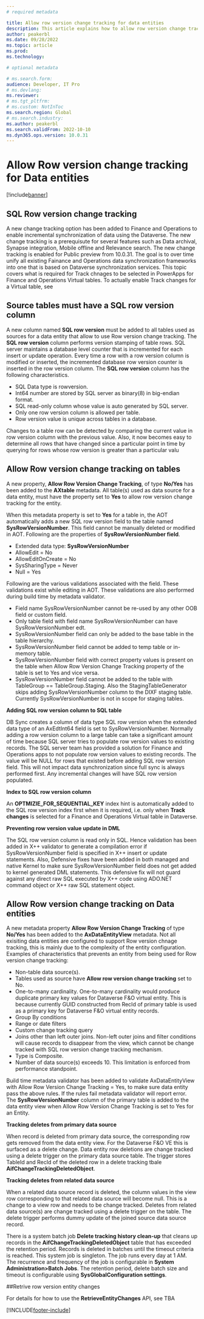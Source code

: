 ```yaml
---
# required metadata

title: Allow row version change tracking for data entities 
description: This article explains how to allow row version change tracking for data entities and tabels for Finance and Operations apps.
author: peakerbl
ms.date: 09/28/2022
ms.topic: article
ms.prod:
ms.technology: 

# optional metadata

# ms.search.form:
audience: Developer, IT Pro
# ms.devlang: 
ms.reviewer: 
# ms.tgt_pltfrm: 
# ms.custom: NotInToc
ms.search.region: Global
# ms.search.industry:
ms.author: peakerbl
ms.search.validFrom: 2022-10-10
ms.dyn365.ops.version: 10.0.31
---
```


# Allow Row version change tracking for Data entities

[!include[banner](../includes/banner.md)]

## SQL Row version change tracking

A new change tracking option has been added to Finance and Operations to enable incremental synchronization of data using the Dataverse. The new change tracking is a prerequisute for several features such as Data archival, Synapse integration, Mobile offline and Relevance search. The new change tracking is enabled for Public preview from 10.0.31. The goal is to over time unify all existing Fainance and Operations data synchronization frameworks into one that is based on Dataverse synchronization services. This topic covers what is required for Track chnages to be selected in PowerApps for Finance and Operations Virtual tables. To actually enable Track changes for a Virtual table, see   

## Source tables must have a SQL row version column

A new column named **SQL row version** must be added to all tables used as sources for a data entity that allow to use Row version change tracking. The **SQL row version** column performs version stamping of table rows. SQL server maintains a database level counter that is incremented for each insert or update operation. Every time a row with a row version column is modified or inserted, the incremented database row version counter is inserted in the row version column. The **SQL row version** column has the following characteristics.

- SQL Data type is rowversion.
- Int64 number are stored by SQL server as binary(8) in big-endian format.
- SQL read-only column whose value is auto generated by SQL server.
- Only one row version column is allowed per table.
- Row version value is unique across tables in a database.

Changes to a table row can be detected by comparing the current value in row version column with the previous value. Also, it now becomes easy to determine all rows that have changed since a particular point in time by querying for rows whose row version is greater than a particular valu


## Allow Row version change tracking on tables

A new property, **Allow Row Version Change Tracking**, of type **No/Yes** has been added to the **AXtable** metadata. All table(s) used as data source for a data entity,  must have the property set to **Yes** to allow row version change tracking for the entity. 

When this metadata property is set to **Yes** for a table in, the AOT automatically adds a new SQL row version field to the table named **SysRowVersionNumber**. This field cannot be manually deleted or modified in AOT. Following are the properties of **SysRowVersionNumber field**. 

- Extended data type: **SysRowVersionNumber**
- AllowEdit = No
- AllowEditOnCreate = No
- SysSharingType = Never
- Null = Yes

Following are the various validations associated with the field. These validations exist while editing in AOT. These validations are also performed during build time by metadata validator.

- Field name SysRowVersionNumber cannot be re-used by any other OOB field or custom field.
- Only table field with field name SysRowVersionNumber can have SysRowVersionNumber edt.
- SysRowVersionNumber field can only be added to the base table in the table hierarchy.
- SysRowVersionNumber field cannot be added to temp table or in-memory table.
- SysRowVersionNumber field with correct property values is present on the table when Allow Row Version Change Tracking property of the table is set to Yes and vice versa.
- SysRowVersionNumber field cannot be added to the table with TableGroup == TableGroup.Staging. Also the StagingTableGenerator skips adding SysRowVersionNumber column to the DIXF staging table. Currently SysRowVersionNumber is not in scope for staging tables.

**Adding SQL row version column to SQL table**

DB Sync creates a column of data type SQL row version when the extended data type of an AxEdtInt64 field is set to SysRowVersionNumber. Normally adding a row version column to a large table can take a significant amount of time because SQL server tries to populate row version values to existing records. The SQL server team has provided a solution for Finance and Operations apps to not populate row version values to existing records. The value will be NULL for rows that existed before adding SQL row version field. This will not impact data synchronization since full sync is always performed first. Any incremental changes will have SQL row version populated. 

**Index to SQL row version column**

An **OPTMIZIE_FOR_SEQUENTIAL_KEY** index hint is automatically added to the SQL row version index first when it is required, i.e. only when **Track changes** is selected for a Finance and Operations Virtual table in Dataverse.

**Preventing row version value update in DML**

The SQL row version column is read only in SQL. Hence validation has been added in X++ validator to generate a compilation error if SysRowVersionNumber field is specified in X++ insert or update statements. Also, Defensive fixes have been added in both managed and native Kernel to make sure SysRowVersionNumber field does not get added to kernel generated DML statements. This defensive fix will not guard against any direct raw SQL executed by X++ code using ADO.NET command object or X++ raw SQL statement object.

## Allow Row version change tracking on Data entities

A new metadata property **Allow Row Version Change Tracking** of type **No/Yes** has been added to the **AxDataEntityView** metadata. Not all exisiting data entities are configured to support Row version chnage tracking, this is mainly due to the complexity of the entity configuration. Examples of characteristics that prevents an entity from being used for Row version change tracking:

- Non-table data source(s).
- Tables used as source have **Allow row version change tracking** set to No.
- One-to-many cardinality. One-to-many cardinality would produce duplicate primary key values for Dataverse F&O virtual entity. This is because currently GUID constructed from RecId of primary table is used as a primary key for Dataverse F&O virtual entity records.
- Group By conditions
- Range or date filters 
- Custom change tracking query
- Joins other than left outer joins. Non-left outer joins and filter conditions will cause records to disappear from the view, which cannot be change tracked with SQL row version change tracking mechanism.
- Type is Composite.
- Number of data source(s) exceeds 10. This limitation is enforced from performance standpoint.

Build time metadata validator has been added to validate AxDataEntityView with Allow Row Version Change Tracking = Yes, to make sure data entity pass the above rules. If the rules fail metadata validator will report error. The **SysRowVersionNumber** column of the primary table is added to the data entity view when Allow Row Version Change Tracking is set to Yes for an Entity.

**Tracking deletes from primary data source**

When record is deleted from primary data source, the corresponding row gets removed from the data entity view. For the Dataverse F&O VE this is surfaced as a delete change. Data entity row deletions are change tracked using a delete trigger on the primary data source table. The trigger stores TableId and RecId of the deleted row in a delete tracking tbale **AifChangeTrackingDeletedObject**.

**Tracking deletes from related data source**

When a related data source record is deleted, the column values in the view row corresponding to that related data source will become null. This is a change to a view row and needs to be change tracked. Deletes from related data source(s) are change tracked using a delete trigger on the table. The delete trigger performs dummy update of the joined source data source record. 

There is a system batch job **Delete tracking history clean-up** that cleans up records in the **AifChangeTrackingDeletedObject** table that has exceeded the retention period. Records is deleted in batches until the timeout criteria is reached. This system job is singleton. The job runs every day at 1 AM. The recurrence and frequency of the job is configurable in **System Administration>Batch Jobs**. The retention period, delete batch size and timeout is configurable using **SysGlobalConfiguration settings**.

##Retrive row version entity changes

For details for how to use the **RetrieveEntityChanges** API, see TBA
 
[!INCLUDE[footer-include](../../../includes/footer-banner.md)]
